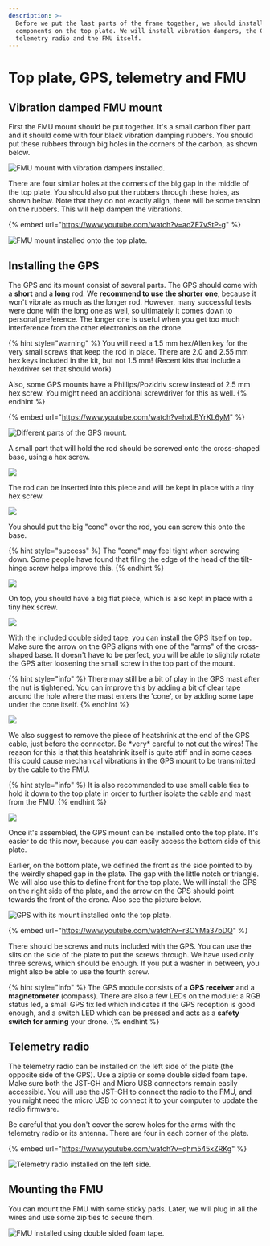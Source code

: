 ```yaml
---
description: >-
  Before we put the last parts of the frame together, we should install some
  components on the top plate. We will install vibration dampers, the GPS mount,
  telemetry radio and the FMU itself.
---
```


# Top plate, GPS, telemetry and FMU

## Vibration damped FMU mount

First the FMU mount should be put together. It's a small carbon fiber part and it should come with four black vibration damping rubbers. You should put these rubbers through big holes in the corners of the carbon, as shown below.

![FMU mount with vibration dampers installed.](../../.gitbook/assets/20190218_160335.jpg)

There are four similar holes at the corners of the big gap in the middle of the top plate. You should also put the rubbers through these holes, as shown below. Note that they do not exactly align, there will be some tension on the rubbers. This will help dampen the vibrations.

{% embed url="https://www.youtube.com/watch?v=aoZE7vStP-g" %}

![FMU mount installed onto the top plate.](../../.gitbook/assets/20190218_160537.jpg)

## Installing the GPS

The GPS and its mount consist of several parts. The GPS should come with a **short** and a **long** rod. We **recommend to use the shorter one**, because it won't vibrate as much as the longer rod. However, many successful tests were done with the long one as well, so ultimately it comes down to personal preference. The longer one is useful when you get too much interference from the other electronics on the drone.

{% hint style="warning" %}
You will need a 1.5 mm hex/Allen key for the very small screws that keep the rod in place. There are 2.0 and 2.55 mm hex keys included in the kit, but not 1.5 mm! \(Recent kits that include a hexdriver set that should work\)  
  
Also, some GPS mounts have a Phillips/Pozidriv screw instead of 2.5 mm hex screw. You might need an additional screwdriver for this as well.
{% endhint %}

{% embed url="https://www.youtube.com/watch?v=hxLBYrKL6yM" %}

![Different parts of the GPS mount.](../../.gitbook/assets/20190621_100301.jpg)

A small part that will hold the rod should be screwed onto the cross-shaped base, using a hex screw. 

![](../../.gitbook/assets/20190621_100654.jpg)

The rod can be inserted into this piece and will be kept in place with a tiny hex screw.

![](../../.gitbook/assets/20190621_100845.jpg)

You should put the big "cone" over the rod, you can screw this onto the base.

{% hint style="success" %}
The  "cone" may feel tight when screwing down. Some people have found that filing the edge of the head of the tilt-hinge screw helps improve this.
{% endhint %}

![](../../.gitbook/assets/20190621_100929.jpg)

On top, you should have a big flat piece, which is also kept in place with a tiny hex screw.

![](../../.gitbook/assets/20190621_101105.jpg)

With the included double sided tape, you can install the GPS itself on top. Make sure the arrow on the GPS aligns with one of the "arms" of the cross-shaped base. It doesn't have to be perfect, you will be able to slightly rotate the GPS after loosening the small screw in the top part of the mount.

{% hint style="info" %}
There may still be a bit of play in the GPS mast after the nut is tightened. You can improve this by adding a bit of clear tape around the hole where the mast enters the 'cone', or by adding some tape under the cone itself.
{% endhint %}

![](../../.gitbook/assets/20190621_101243.jpg)

We also suggest to remove the piece of heatshrink at the end of the GPS cable, just before the connector. Be \*very\* careful to not cut the wires! The reason for this is that this heatshrink itself is quite stiff and in some cases this could cause mechanical vibrations in the GPS mount to be transmitted by the cable to the FMU.

{% hint style="info" %}
It is also recommended to use small cable ties to hold it down to the top plate in order to further isolate the cable and mast from the FMU.
{% endhint %}

![](../../.gitbook/assets/heatshrink.jpg)

Once it's assembled, the GPS mount can be installed onto the top plate. It's easier to do this now, because you can easily access the bottom side of this plate. 

Earlier, on the bottom plate, we defined the front as the side pointed to by the weirdly shaped gap in the plate. The gap with the little notch or triangle. We will also use this to define front for the top plate. We will install the GPS on the right side of the plate, and the arrow on the GPS should point towards the front of the drone. Also see the picture below.

![GPS with its mount installed onto the top plate.](../../.gitbook/assets/20190218_171401.jpg)

{% embed url="https://www.youtube.com/watch?v=r3OYMa37bDQ" %}

There should be screws and nuts included with the GPS. You can use the slits on the side of the plate to put the screws through. We have used only three screws, which should be enough. If you put a washer in between, you might also be able to use the fourth screw.

{% hint style="info" %}
The GPS module consists of a **GPS receiver** and a **magnetometer** \(compass\). There are also a few LEDs on the module: a RGB status led, a small GPS fix led which indicates if the GPS reception is good enough, and a switch LED which can be pressed and acts as a **safety switch for arming** your drone.
{% endhint %}

## Telemetry radio

The telemetry radio can be installed on the left side of the plate \(the opposite side of the GPS\). Use a ziptie or some double sided foam tape. Make sure both the JST-GH and Micro USB connectors remain easily accessible. You will use the JST-GH to connect the radio to the FMU, and you might need the micro USB to connect it to your computer to update the radio firmware.

Be careful that you don't cover the screw holes for the arms with the telemetry radio or its antenna. There are four in each corner of the plate.

{% embed url="https://www.youtube.com/watch?v=qhm545xZRKg" %}

![Telemetry radio installed on the left side.](../../.gitbook/assets/20190218_171922.jpg)

## Mounting the FMU

You can mount the FMU with some sticky pads. Later, we will plug in all the wires and use some zip ties to secure them.

![FMU installed using double sided foam tape.](../../.gitbook/assets/20190218_172859.jpg)


